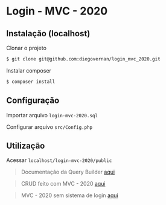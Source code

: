 # Login - MVC - 2020

## Instalação (localhost)

Clonar o projeto
```bash
$ git clone git@github.com:diegovernan/login_mvc_2020.git
```

Instalar composer
```bash
$ composer install
```

## Configuração

Importar arquivo `login-mvc-2020.sql`

Configurar arquivo `src/Config.php`

## Utilização

Acessar `localhost/login-mvc-2020/public`

> Documentação da Query Builder [aqui](https://github.com/ClanCats/Hydrahon)

> CRUD feito com MVC - 2020 [aqui](https://github.com/diegovernan/crud_mvc_2020)

> MVC - 2020 sem sistema de login [aqui](https://github.com/diegovernan/mvc_2020)
